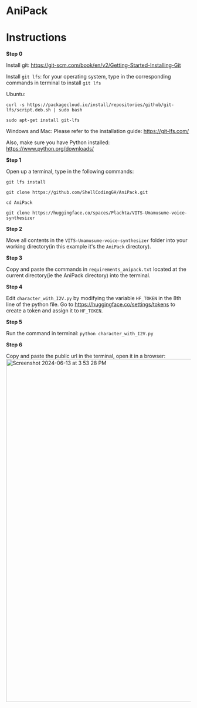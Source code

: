 # AniPack
# Instructions

<b>Step 0</b>

Install git: https://git-scm.com/book/en/v2/Getting-Started-Installing-Git

Install ```git lfs```: for your operating system, type in the corresponding commands in terminal to install ```git lfs```
  
  Ubuntu: 
  
    curl -s https://packagecloud.io/install/repositories/github/git-lfs/script.deb.sh | sudo bash

    sudo apt-get install git-lfs
  Windows and Mac:
    Please refer to the installation guide: https://git-lfs.com/

Also, make sure you have Python installed: https://www.python.org/downloads/

<b>Step 1</b>

Open up a terminal, type in the following commands:

```git lfs install```

```git clone https://github.com/ShellCodingGH/AniPack.git```

```cd AniPack```

```git clone https://huggingface.co/spaces/Plachta/VITS-Umamusume-voice-synthesizer```

<b>Step 2</b>

Move all contents in the ```VITS-Umamusume-voice-synthesizer``` folder into your working directory(in this example it's the ```AniPack``` directory).

<b>Step 3</b>

Copy and paste the commands in ```requirements_anipack.txt``` located at the current directory(ie the AniPack directory) into the terminal.

<b>Step 4</b>

Edit ```character_with_I2V.py``` by modifying the variable ```HF_TOKEN``` in the 8th line of the python file. Go to https://huggingface.co/settings/tokens to create a token and assign it to ```HF_TOKEN```.

<b>Step 5</b>

Run the command in terminal: ```python character_with_I2V.py```

<b>Step 6</b>

Copy and paste the public url in the terminal, open it in a browser: <img width="936" alt="Screenshot 2024-06-13 at 3 53 28 PM" src="https://github.com/ShellCodingGH/AniPack/assets/49096303/74696d0f-0d7d-4302-8ebc-5e0789c26ddf">

